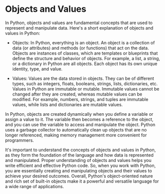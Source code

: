 # Objects and Values

In Python, objects and values are fundamental concepts that are used to represent and manipulate data. Here's a short explanation of objects and values in Python:

- Objects: In Python, everything is an object. An object is a collection of data (or attributes) and methods (or functions) that act on the data. Objects are instances of classes, which are templates or blueprints that define the structure and behavior of objects. For example, a list, a string, or a dictionary in Python are all objects. Each object has its own unique identity, type, and value.

- Values: Values are the data stored in objects. They can be of different types, such as integers, floats, booleans, strings, lists, dictionaries, etc. Values in Python are immutable or mutable. Immutable values cannot be changed after they are created, whereas mutable values can be modified. For example, numbers, strings, and tuples are immutable values, while lists and dictionaries are mutable values.

In Python, objects are created dynamically when you define a variable or assign a value to it. The variable then becomes a reference to the object, and you can use the variable to access and manipulate the object. Python uses a garbage collector to automatically clean up objects that are no longer referenced, making memory management more convenient for programmers.

It's important to understand the concepts of objects and values in Python, as they form the foundation of the language and how data is represented and manipulated. Proper understanding of objects and values helps you write efficient and effective Python code. So, when you work with Python, you are essentially creating and manipulating objects and their values to achieve your desired outcomes. Overall, Python's object-oriented nature and rich set of built-in objects make it a powerful and versatile language for a wide range of applications.
